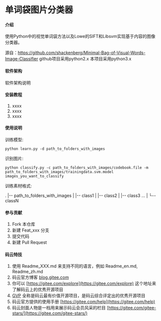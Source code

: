 # 单词袋图片分类器

#### 介绍
使用Python中的视觉单词袋方法以及Lowe的SIFT和Libsvm实现基于内容的图像分类器。


源自：https://github.com/shackenberg/Minimal-Bag-of-Visual-Words-Image-Classifier github项目采用python2.x 本项目采用python3.x

#### 软件架构
软件架构说明


#### 安装教程

1.  xxxx
2.  xxxx
3.  xxxx

#### 使用说明

训练模型:
```
python learn.py -d path_to_folders_with_images
```
识别图片:
```
python classify.py -c path_to_folders_with_images/codebook.file -m path_to_folders_with_images/trainingdata.svm.model images_you_want_to_classify
```
训练素材格式:

.
|-- path_to_folders_with_images
|    |-- class1
|    |-- class2
|    |-- class3
...
|    └-- classN

#### 参与贡献

1.  Fork 本仓库
2.  新建 Feat_xxx 分支
3.  提交代码
4.  新建 Pull Request


#### 码云特技

1.  使用 Readme\_XXX.md 来支持不同的语言，例如 Readme\_en.md, Readme\_zh.md
2.  码云官方博客 [blog.gitee.com](https://blog.gitee.com)
3.  你可以 [https://gitee.com/explore](https://gitee.com/explore) 这个地址来了解码云上的优秀开源项目
4.  [GVP](https://gitee.com/gvp) 全称是码云最有价值开源项目，是码云综合评定出的优秀开源项目
5.  码云官方提供的使用手册 [https://gitee.com/help](https://gitee.com/help)
6.  码云封面人物是一档用来展示码云会员风采的栏目 [https://gitee.com/gitee-stars/](https://gitee.com/gitee-stars/)
